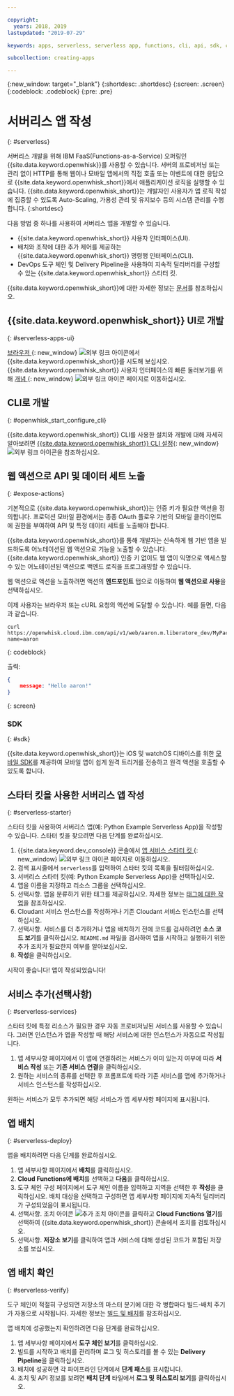 ```yaml
---

copyright:
  years: 2018, 2019
lastupdated: "2019-07-29"

keywords: apps, serverless, serverless app, functions, cli, api, sdk, create serverless app, serverless app tutorial

subcollection: creating-apps

---
```

{:new_window: target="_blank"}
{:shortdesc: .shortdesc}
{:screen: .screen}
{:codeblock: .codeblock}
{:pre: .pre}

# 서버리스 앱 작성
{: #serverless}

서버리스 개발을 위해 IBM FaaS(Functions-as-a-Service) 오퍼링인 {{site.data.keyword.openwhisk}}를 사용할 수 있습니다. 서버의 프로비저닝 또는 관리 없이 HTTP를 통해 웹이나 모바일 앱에서의 직접 호출 또는 이벤트에 대한 응답으로 {{site.data.keyword.openwhisk_short}}에서 애플리케이션 로직을 실행할 수 있습니다. {{site.data.keyword.openwhisk_short}}는 개발자인 사용자가 앱 로직 작성에 집중할 수 있도록 Auto-Scaling, 가용성 관리 및 유지보수 등의 시스템 관리를 수행합니다.
{:shortdesc}

다음 방법 중 하나를 사용하여 서버리스 앱을 개발할 수 있습니다.
* {{site.data.keyword.openwhisk_short}} 사용자 인터페이스(UI).
* 배치와 조작에 대한 추가 제어를 제공하는 {{site.data.keyword.openwhisk_short}} 명령행 인터페이스(CLI).
* DevOps 도구 체인 및 Delivery Pipeline을 사용하여 지속적 딜리버리를 구성할 수 있는 {{site.data.keyword.openwhisk_short}} 스타터 킷.

{{site.data.keyword.openwhisk_short}}에 대한 자세한 정보는 [문서](/docs/openwhisk?topic=cloud-functions-getting_started)를 참조하십시오.


## {{site.data.keyword.openwhisk_short}} UI로 개발
{: #serverless-apps-ui}

[브라우저 ](https://{DomainName}/functions/actions){: new_window} ![외부 링크 아이콘](../icons/launch-glyph.svg "외부 링크 아이콘")에서 {{site.data.keyword.openwhisk_short}}를 시도해 보십시오. {{site.data.keyword.openwhisk_short}} 사용자 인터페이스의 빠른 둘러보기를 위해 [개념 ](https://{DomainName}/functions/learn){: new_window} ![외부 링크 아이콘](../icons/launch-glyph.svg "외부 링크 아이콘") 페이지로 이동하십시오.

## CLI로 개발
{: #openwhisk_start_configure_cli}

{{site.data.keyword.openwhisk_short}}  CLI를 사용한 설치와 개발에 대해 자세히 알아보려면 [{{site.data.keyword.openwhisk_short}} CLI 설정](https://{DomainName}/functions/cli){: new_window} ![외부 링크 아이콘](../icons/launch-glyph.svg "외부 링크 아이콘")을 참조하십시오.

## 웹 액션으로 API 및 데이터 세트 노출
{: #expose-actions}

기본적으로 {{site.data.keyword.openwhisk_short}}는 인증 키가 필요한 액션을 정의합니다. 프로덕션 모바일 환경에서는 종종 OAuth 플로우 기반의 모바일 클라이언트에 권한을 부여하여 API 및 특정 데이터 세트를 노출해야 합니다.

{{site.data.keyword.openwhisk_short}}를 통해 개발자는 신속하게 웹 기반 앱을 빌드하도록 어노테이션된 웹 액션으로 기능을 노출할 수 있습니다. {{site.data.keyword.openwhisk_short}} 인증 키 없이도 웹 앱이 익명으로 액세스할 수 있는 어노테이션된 액션으로 백엔드 로직을 프로그래밍할 수 있습니다.

웹 액션으로 액션을 노출하려면 액션의 **엔드포인트** 탭으로 이동하여 **웹 액션으로 사용**을 선택하십시오.

이제 사용자는 브라우저 또는 cURL 요청의 액션에 도달할 수 있습니다. 예를 들면, 다음과 같습니다.
```
curl https://openwhisk.cloud.ibm.com/api/v1/web/aaron.m.liberatore_dev/MyPackage/helloWorld.json?name=aaron
```
{: codeblock}

출력:
```json
{
    message: "Hello aaron!"
}
```
{: screen}

### SDK
{: #sdk}

{{site.data.keyword.openwhisk_short}}는 iOS 및 watchOS 디바이스를 위한 [모바일 SDK](/docs/openwhisk?topic=cloud-functions-pkg_mobile_sdk)를 제공하여 모바일 앱이 쉽게 원격 트리거를 전송하고 원격 액션을 호출할 수 있도록 합니다.

## 스타터 킷을 사용한 서버리스 앱 작성
{: #serverless-starter}

스타터 킷을 사용하여 서버리스 앱(예: Python Example Serverless App)을 작성할 수 있습니다. 스타터 킷을 찾으려면 다음 단계를 완료하십시오.

1. {{site.data.keyword.dev_console}} 콘솔에서 [앱 서비스 스타터 킷 ](https://{DomainName}/developer/appservice/starter-kits){: new_window} ![외부 링크 아이콘](../icons/launch-glyph.svg "외부 링크 아이콘") 페이지로 이동하십시오.
2. 검색 표시줄에서 `serverless`를 입력하여 스타터 킷의 목록을 필터링하십시오.
3. 서버리스 스타터 킷(예: Python Example Serverless App)을 선택하십시오.
4. 앱을 이름을 지정하고 리소스 그룹을 선택하십시오.
5. 선택사항. 앱을 분류하기 위한 태그를 제공하십시오. 자세한 정보는 [태그에 대한 작업](/docs/resources?topic=resources-tag)을 참조하십시오.
6. Cloudant 서비스 인스턴스를 작성하거나 기존 Cloudant 서비스 인스턴스를 선택하십시오.
7. 선택사항. 서비스를 더 추가하거나 앱을 배치하기 전에 코드를 검사하려면 **소스 코드 보기**를 클릭하십시오. `README.md` 파일을 검사하여 앱을 시작하고 실행하기 위한 추가 조치가 필요한지 여부를 알아보십시오.
8. **작성**을 클릭하십시오.

시작이 좋습니다! 앱이 작성되었습니다!

## 서비스 추가(선택사항)
{: #serverless-services}

스타터 킷에 특정 리소스가 필요한 경우 자동 프로비저닝된 서비스를 사용할 수 있습니다. 그러면 인스턴스가 앱을 작성할 때 해당 서비스에 대한 인스턴스가 자동으로 작성됩니다.

1. 앱 세부사항 페이지에서 이 앱에 연결하려는 서비스가 이미 있는지 여부에 따라 **서비스 작성** 또는 **기존 서비스 연결**을 클릭하십시오.
2. 원하는 서비스의 종류를 선택한 후 프롬프트에 따라 기존 서비스를 앱에 추가하거나 서비스 인스턴스를 작성하십시오.

원하는 서비스가 모두 추가되면 해당 서비스가 앱 세부사항 페이지에 표시됩니다.

## 앱 배치
{: #serverless-deploy}

앱을 배치하려면 다음 단계를 완료하십시오.

1. 앱 세부사항 페이지에서 **배치**를 클릭하십시오.
2. **Cloud Functions에 배치**를 선택하고 **다음**을 클릭하십시오.
3. 도구 체인 구성 페이지에서 도구 체인 이름을 입력하고 지역을 선택한 후 **작성**을 클릭하십시오. 배치 대상을 선택하고 구성하면 앱 세부사항 페이지에 지속적 딜리버리가 구성되었음이 표시됩니다.
4. 선택사항. 조치 아이콘 ![추가 조치 아이콘](../icons/action-menu-icon.svg)을 클릭하고 **Cloud Functions 열기**를 선택하여 {{site.data.keyword.openwhisk_short}} 콘솔에서 조치를 검토하십시오.
5. 선택사항. **저장소 보기**를 클릭하여 앱과 서비스에 대해 생성된 코드가 포함된 저장소를 보십시오.

## 앱 배치 확인
{: #serverless-verify}

도구 체인이 적절히 구성되면 저장소의 마스터 분기에 대한 각 병합마다 빌드-배치 주기가 자동으로 시작됩니다. 자세한 정보는 [빌드 및 배치](/docs/services/ContinuousDelivery?topic=ContinuousDelivery-deliverypipeline_build_deploy)를 참조하십시오.

앱 배치에 성공했는지 확인하려면 다음 단계를 완료하십시오.

1. 앱 세부사항 페이지에서 **도구 체인 보기**를 클릭하십시오.
2. 빌드를 시작하고 배치를 관리하며 로그 및 히스토리를 볼 수 있는 **Delivery Pipeline**을 클릭하십시오.
3. 배치에 성공하면 각 파이프라인 단계에서 **단계 패스**를 표시합니다.
4. 조치 및 API 정보를 보려면 **배치 단계** 타일에서 **로그 및 히스토리 보기**를 클릭하십시오.
